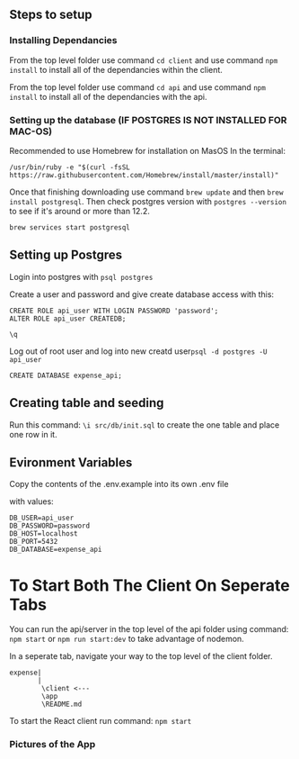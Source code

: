 ## Steps to setup

### Installing Dependancies

From the top level folder use command `cd client` and use command `npm install` to install all of the dependancies within the client.

From the top level folder use command `cd api` and use command `npm install` to install all of the dependancies with the api.

### Setting up the database (IF POSTGRES IS NOT INSTALLED FOR MAC-OS)

Recommended to use Homebrew for installation on MasOS
In the terminal:

```
/usr/bin/ruby -e "$(curl -fsSL https://raw.githubusercontent.com/Homebrew/install/master/install)"
```

Once that finishing downloading use command `brew update` and then `brew install postgresql`. Then check postgres version with `postgres --version` to see if it's around or more than 12.2.

`brew services start postgresql`

## Setting up Postgres

Login into postgres with `psql postgres`

Create a user and password and give create database access with this:

```
CREATE ROLE api_user WITH LOGIN PASSWORD 'password';
ALTER ROLE api_user CREATEDB;
```

`\q`

Log out of root user and log into new creatd user`psql -d postgres -U api_user`

```
CREATE DATABASE expense_api;
```

## Creating table and seeding

Run this command: `\i src/db/init.sql` to create the one table and place one row in it.

## Evironment Variables

Copy the contents of the .env.example into its own .env file

with values:

```
DB_USER=api_user
DB_PASSWORD=password
DB_HOST=localhost
DB_PORT=5432
DB_DATABASE=expense_api
```

# To Start Both The Client On Seperate Tabs

You can run the api/server in the top level of the api folder using command: `npm start`
or `npm run start:dev` to take advantage of nodemon.

In a seperate tab, navigate your way to the top level of the client folder.

```
expense|
       |
        \client <---
        \app
        \README.md
```

To start the React client run command: `npm start`

### Pictures of the App
